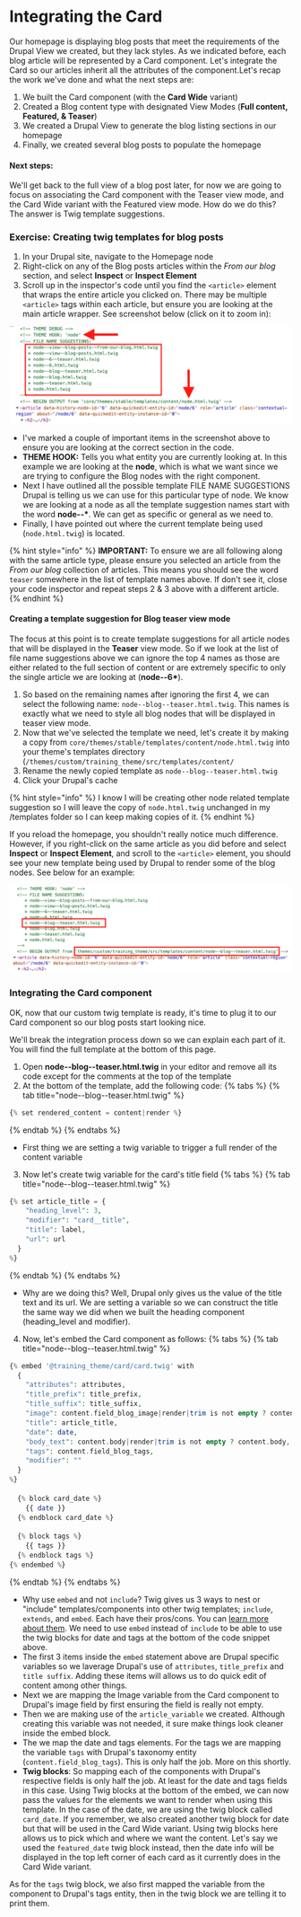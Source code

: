 # Integrating the Card

Our homepage is displaying blog posts that meet the requirements of the Drupal View we created, but they lack styles.  As we indicated before, each blog article will be represented by a Card component.  Let's integrate the Card so our articles inherit all the attributes of the component.Let's recap the work we've done and what the next steps are:

1. We built the Card component \(with the **Card Wide** variant\)
2. Created a Blog content type with designated View Modes \(**Full content, Featured, & Teaser**\)
3. We created a Drupal View to generate the blog listing sections in our homepage
4. Finally, we created several blog posts to populate the homepage

#### Next steps:

We'll get back to the full view of a blog post later, for now we are going to focus on associating the Card component with the Teaser view mode, and the Card Wide variant with the Featured view mode.  How do we do this?  The answer is Twig template suggestions.

### Exercise: Creating twig templates for blog posts

1. In your Drupal site, navigate to the Homepage node
2. Right-click on any of the Blog posts articles within the _From our blog_ section, and select **Inspect** or **Inspect Element**
3. Scroll up in the inspector's code until you find the `<article>` element that wraps the entire article you clicked on.  There may be multiple `<article>` tags within each article, but ensure you are looking at the main article wrapper.  See screenshot below \(click on it to zoom in\):

![Example of debugging info for a node](../.gitbook/assets/node-teaser.png)

* I've marked a couple of important items in the screenshot above to ensure you are looking at the correct section in the code.
* **THEME HOOK:** Tells you what entity you are currently looking at.  In this example we are looking at the **node**, which is what we want since we are trying to configure the Blog nodes with the right component.
* Next I have outlined all the possible template FILE NAME SUGGESTIONS Drupal is telling us we can use for this particular type of node.  We know we are looking at a node as all the template suggestion names start with the word **node--\***.  We can get as specific or general as we need to.
* Finally, I have pointed out where the current template being used \(`node.html.twig`\) is located.

{% hint style="info" %}
**IMPORTANT:** To ensure we are all following along with the same article type, please ensure you selected an article from the _From our blog_ collection of articles.  This means you should see the word `teaser` somewhere in the list of template names above.  If don't see it, close your code inspector and repeat steps 2 & 3 above with a different article.
{% endhint %}

#### Creating a template suggestion for Blog teaser view mode

The focus at this point is to create template suggestions for all article nodes that will be displayed in the **Teaser** view mode.  So if we look at the list of file name suggestions above we can ignore the top 4 names as those are either related to the full section of content or are extremely specific to only the single article we are looking at \(**node--6\***\).

1. So based on the remaining names after ignoring the first 4, we can select the following name: `node--blog--teaser.html.twig`.  This names is exactly what we need to style all blog nodes that will be displayed in teaser view mode.
2. Now that we've selected the template we need, let's create it by making a copy from `core/themes/stable/templates/content/node.html.twig` into your theme's templates directory \(`/themes/custom/training_theme/src/templates/content/`
3. Rename the newly copied template as `node--blog--teaser.html.twig`
4. Click your Drupal's cache

{% hint style="info" %}
I know I will be creating other node related template suggestion so I will leave the copy of `node.html.twig` unchanged in my /templates folder so I can keep making copies of it.
{% endhint %}

If you reload the homepage, you shouldn't really notice much difference.  However, if you right-click on the same article as you did before and select **Inspect** or **Inspect Element**, and scroll to the `<article>` element, you should see your new template being used by Drupal to render some of the blog nodes.  See below for an example:

![Example of using teaser view mode for blog nodes.](../.gitbook/assets/node-blog-teaser.png)

### Integrating the Card component

OK, now that our custom twig template is ready, it's time to plug it to our Card component so our blog posts start looking nice.

We'll break the integration process down so we can explain each part of it.  You will find the full template at the bottom of this page.

1. Open **node--blog--teaser.html.twig** in your editor and remove all its code except for the comments at the top of the template
2. At the bottom of the template, add the following code:
  {% tabs %}
  {% tab title="node--blog--teaser.html.twig" %}
  ```php
  {% set rendered_content = content|render %}
  ```
  {% endtab %}
  {% endtabs %}
  * First thing we are setting a twig variable to trigger a full render of the content variable
3. Now let's create twig variable for the card's title field
  {% tabs %}
  {% tab title="node--blog--teaser.html.twig" %}
  ```php
  {% set article_title = {
      "heading_level": 3,
      "modifier": "card__title",
      "title": label,
      "url": url
    }
  %}
  ```
  {% endtab %}
  {% endtabs %}
  * Why are we doing this?  Well, Drupal only gives us the value of the title text and its url.  We are setting a variable so we can construct the title the same way we did when we built the heading component (heading_level and modifier).
4. Now, let's embed the Card component as follows:
  {% tabs %}
  {% tab title="node--blog--teaser.html.twig" %}
  ```php
  {% embed '@training_theme/card/card.twig' with
    {
      "attributes": attributes,
      "title_prefix": title_prefix,
      "title_suffix": title_suffix,
      "image": content.field_blog_image|render|trim is not empty ? content.field_blog_image,
      "title": article_title,
      "date": date,
      "body_text": content.body|render|trim is not empty ? content.body,
      "tags": content.field_blog_tags,
      "modifier": ""
    }
  %}

    {% block card_date %}
      {{ date }}
    {% endblock card_date %}

    {% block tags %}
      {{ tags }}
    {% endblock tags %}
  {% endembed %}
  ```
  {% endtab %}
  {% endtabs %}
  * Why use `embed` and not `include`?  Twig gives us 3 ways to nest or "include" templates/components into other twig templates; `include`, `extends`, and `embed`.  Each have their pros/cons.  You can [learn more about them](https://github.com/fourkitchens/emulsify/wiki/When-to-use-include,-extends,-and-embed).
  We need to use `embed` instead of `include` to be able to use the twig blocks for date and tags at the bottom of the code snippet above.
  * The first 3 items inside the `embed` statement above are Drupal specific variables so we laverage Drupal's use of `attributes`, `title_prefix` and `title suffix`.  Adding these items will allows us to do quick edit of content among other things.
  * Next we are mapping the Image variable from the Card component to Drupal's image field by first ensuring the field is really not empty.
  * Then we are making use of the `article_variable` we created.  Although creating this variable was not needed, it sure make things look cleaner inside the embed block.
  * The we map the date and tags elements.  For the tags we are mapping the variable `tags` with Drupal's taxonomy entity (`content.field_blog_tags`).  This is only half the job.  More on this shortly.
  * **Twig blocks**: So mapping each of the components with Drupal's respective fields is only half the job.  At least for the date and tags fields in this case.  Using Twig blocks at the bottom of the embed, we can now pass the values for the elements we want to render when using this template.  In the case of the date, we are using the twig block called `card_date`.  If you remember, we also created another twig block for date but that will be used in the Card Wide variant.  Using twig blocks here allows us to pick which and where we want the content.  Let's say we used the `featured_date` twig block instead, then the date info will be displayed in the top left corner of each card as it currently does in the Card Wide variant.

  As for the `tags` twig block, we also first mapped the variable from the component to Drupal's tags entity, then in the twig block we are telling it to print them.
